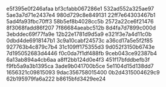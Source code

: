 e5f395e0f246afaa
bf3cfabb067286e1
532ad552a325ae97
5ae3a7d71e2437e4
980d729c8e849131
22ff7e64303467b1
5ad4fa93fbc70ff3
58b5ef8b4028cc5b
2572a22ce6f21476
8f3068fadd86f207
7f86684aeabc512b
8d4fa7d7899c000d
3ebddec69f77fa9e
12b22e1781d9d5a9
e321f3e7a4d11c0b
0dbd4de6918147b1
3c9a10cabf24573c
a36cd17a5e5f2f85
927763b4c879c7b4
31c109ff175355d3
9d052f3150b6743e
7d195052683d4446
f0c0da7f1df488fb
9ceb043ce92387b4
6a13ab894a4cb6aa
a8ff2bb124d0e4f3
451f17bfddbefb3f
f9fb5a9a3b1395ca
3ade9b041700b5ce
5e1104d15d138dd7
1656321c09815093
9dac356758015400
0b2d4315004629c9
62b195979fa6a222
b8615bfd3429ee24
